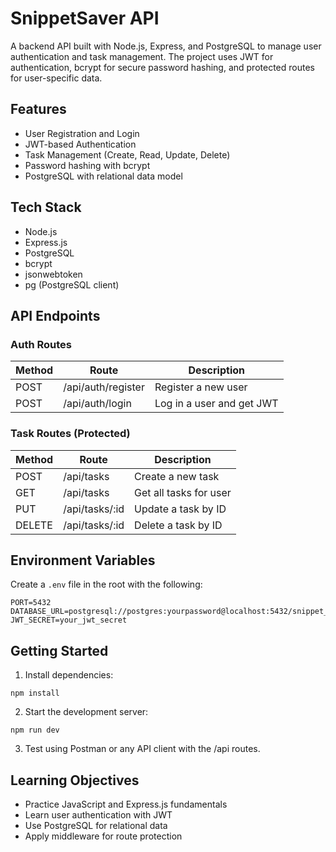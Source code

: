 # SnippetSaver API

A backend API built with Node.js, Express, and PostgreSQL to manage user authentication and task management. The project uses JWT for authentication, bcrypt for secure password hashing, and protected routes for user-specific data.

## Features

- User Registration and Login
- JWT-based Authentication
- Task Management (Create, Read, Update, Delete)
- Password hashing with bcrypt
- PostgreSQL with relational data model

## Tech Stack

- Node.js
- Express.js
- PostgreSQL
- bcrypt
- jsonwebtoken
- pg (PostgreSQL client)

## API Endpoints

### Auth Routes

| Method | Route                | Description            |
|--------|----------------------|------------------------|
| POST   | /api/auth/register   | Register a new user    |
| POST   | /api/auth/login      | Log in a user and get JWT|

### Task Routes (Protected)

| Method | Route              | Description               |
|--------|--------------------|---------------------------|
| POST   | /api/tasks         | Create a new task         |
| GET    | /api/tasks         | Get all tasks for user    |
| PUT    | /api/tasks/:id     | Update a task by ID       |
| DELETE | /api/tasks/:id     | Delete a task by ID       |

## Environment Variables

Create a `.env` file in the root with the following:

```
PORT=5432
DATABASE_URL=postgresql://postgres:yourpassword@localhost:5432/snippet_saver
JWT_SECRET=your_jwt_secret
```

## Getting Started

1. Install dependencies:

```
npm install
```

2. Start the development server:

```
npm run dev
```

3. Test using Postman or any API client with the /api routes.

## Learning Objectives

- Practice JavaScript and Express.js fundamentals
- Learn user authentication with JWT
- Use PostgreSQL for relational data
- Apply middleware for route protection



